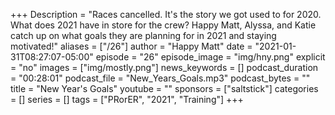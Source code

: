 +++
Description = "Races cancelled. It's the story we got used to for 2020. What does 2021 have in store for the crew? Happy Matt, Alyssa, and Katie catch up on what goals they are planning for in 2021 and staying motivated!"
aliases = ["/26"]
author = "Happy Matt"
date = "2021-01-31T08:27:07-05:00"
episode = "26"
episode_image = "img/hny.png"
explicit = "no"
images = ["img/mostly.png"]
news_keywords = []
podcast_duration = "00:28:01"
podcast_file = "New_Years_Goals.mp3"
podcast_bytes = ""
title = "New Year's Goals"
youtube = ""
sponsors = ["saltstick"]
categories = []
series = []
tags = ["PRorER", "2021", "Training"]
+++

